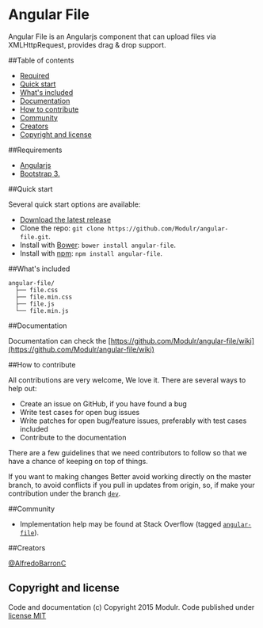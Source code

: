 # Angular File
Angular File is an Angularjs component that can upload files via XMLHttpRequest, provides drag & drop support.

##Table of contents

 - [Required](#requirements)
 - [Quick start](#quick-start)
 - [What's included](#whats-included)
 - [Documentation](#documentation)
 - [How to contribute](#how-to-contribute)
 - [Community](#community)
 - [Creators](#creators)
 - [Copyright and license](#copyright-and-license)

##Requirements

- [Angularjs](https://angularjs.org/)
- [Bootstrap 3.](http://getbootstrap.com/)

##Quick start

Several quick start options are available:

- [Download the latest release](https://github.com/Modulr/angular-file/archive/master.zip)
- Clone the repo: `git clone https://github.com/Modulr/angular-file.git`.
- Install with [Bower](http://bower.io/): `bower install angular-file`.
- Install with [npm](https://www.npmjs.com): `npm install angular-file`.

##What's included

```
angular-file/
  ├── file.css
  ├── file.min.css
  ├── file.js
  └── file.min.js
```

##Documentation

Documentation can check the [https://github.com/Modulr/angular-file/wiki](https://github.com/Modulr/angular-file/wiki)

##How to contribute

All contributions are very welcome, We love it. There are several ways to help out:

- Create an issue on GitHub, if you have found a bug
- Write test cases for open bug issues
- Write patches for open bug/feature issues, preferably with test cases included
- Contribute to the documentation

There are a few guidelines that we need contributors to follow so that we have a chance of keeping on top of things.

If you want to making changes Better avoid working directly on the master branch, to avoid conflicts if you pull in updates from origin, so, if make your contribution under the branch [`dev`](https://github.com/Modulr/angular-file/tree/dev).

##Community

- Implementation help may be found at Stack Overflow (tagged [`angular-file`](http://stackoverflow.com/questions/tagged/angular-file)).

##Creators

[@AlfredoBarronC](https://twitter.com/AlfredoBarronC)

## Copyright and license

Code and documentation (c) Copyright 2015 Modulr. Code published under [license MIT](https://github.com/Modulr/angular-file/blob/dev/LICENSE)

